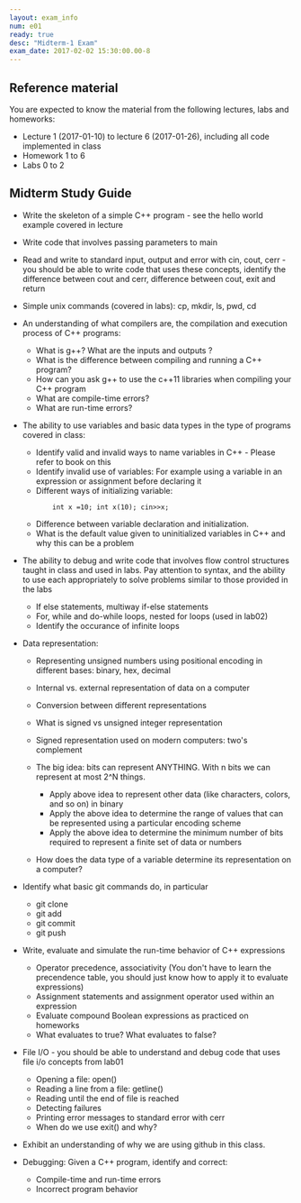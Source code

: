 ```yaml
---
layout: exam_info
num: e01
ready: true
desc: "Midterm-1 Exam"
exam_date: 2017-02-02 15:30:00.00-8
---
```


## Reference material
You are expected to know the material from the following lectures, labs and homeworks:

* Lecture 1 (2017-01-10) to lecture 6 (2017-01-26), including all code implemented in class
* Homework 1 to 6
* Labs 0 to 2

## Midterm Study Guide

* Write the skeleton of a simple C++ program - see the hello world example covered in lecture
* Write code that involves passing parameters to main
* Read and write to standard input, output and error with cin, cout, cerr - you should be able to write code that uses these concepts, identify the difference between cout and cerr, difference between cout, exit and return 
* Simple unix commands (covered in labs): cp, mkdir, ls, pwd, cd
* An understanding of what compilers are, the compilation and execution process of C++ programs: 
	* What is g++? What are the inputs and outputs ?
	* What is the difference between compiling and running a C++ program?
	* How can you ask g++ to use the c++11 libraries when compiling your C++ program
	* What are compile-time errors?
	* What are run-time errors?
	
* The ability to use variables and basic data types in the type of programs covered in class:
	* Identify valid and invalid ways to name variables in C++ - Please refer to book on this
	* Identify invalid use of variables: For example using a variable in an expression or assignment before declaring it
	* Different ways of initializing variable: 
		```
			int x =10; int x(10); cin>>x;
		```
	* Difference between variable declaration and initialization.
	* What is the default value given to uninitialized variables in C++ and why this can be a problem

* The ability to debug and write code that involves flow control structures taught in class and used in labs. Pay attention to syntax, and the ability to use each appropriately to solve problems similar to those provided in the labs
	* If else statements, multiway if-else statements
	* For, while and do-while loops, nested for loops (used in lab02)
	* Identify the occurance of infinite loops

* Data representation:
	* Representing unsigned numbers using positional encoding in different bases: binary, hex, decimal 
	* Internal vs. external representation of data on a computer
	* Conversion between different representations
	* What is signed vs unsigned integer representation
	* Signed representation used on modern computers: two's complement
	* The big idea: bits can represent ANYTHING. With n bits we can represent at most 2^N things. 
		* Apply above idea to represent other data (like characters, colors, and so on) in binary
		* Apply the above idea to determine the range of values that can be represented using a particular encoding scheme
		* Apply the above idea to determine the minimum number of bits required to represent a finite set of data or numbers

	* How does the data type of a variable determine its representation on a computer?

* Identify what basic git commands do, in particular
	* git clone
	* git add
	* git commit
	* git push

* Write, evaluate and simulate the run-time behavior of C++ expressions
	* Operator precedence, associativity (You don't have to learn the precendence table, you should just know how to apply it to evaluate expressions)
	* Assignment statements and assignment operator used within an expression
	* Evaluate compound Boolean expressions as practiced on homeworks
	* What evaluates to true? What evaluates to false?

* File I/O - you should be able to understand and debug code that uses file i/o concepts from lab01
	* Opening a file: open()
	* Reading a line from a file: getline()
	* Reading until the end of file is reached
	* Detecting failures
	* Printing error messages to standard error with cerr
	* When do we use exit() and why?


* Exhibit an understanding of why we are using github in this class.
* Debugging: Given a C++ program, identify and correct:
	* Compile-time and run-time errors
	* Incorrect program behavior


